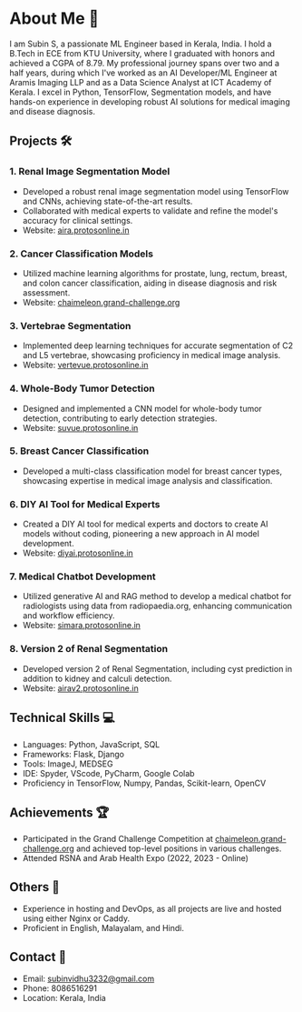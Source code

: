 # About Me 🚀

I am Subin S, a passionate ML Engineer based in Kerala, India. I hold a B.Tech in ECE from KTU University, where I graduated with honors and achieved a CGPA of 8.79. My professional journey spans over two and a half years, during which I've worked as an AI Developer/ML Engineer at Aramis Imaging LLP and as a Data Science Analyst at ICT Academy of Kerala. I excel in Python, TensorFlow, Segmentation models, and have hands-on experience in developing robust AI solutions for medical imaging and disease diagnosis.

## Projects 🛠️

### 1. Renal Image Segmentation Model
- Developed a robust renal image segmentation model using TensorFlow and CNNs, achieving state-of-the-art results.
- Collaborated with medical experts to validate and refine the model's accuracy for clinical settings.
- Website: [aira.protosonline.in](aira.protosonline.in)

### 2. Cancer Classification Models
- Utilized machine learning algorithms for prostate, lung, rectum, breast, and colon cancer classification, aiding in disease diagnosis and risk assessment.
- Website: [chaimeleon.grand-challenge.org](https://chaimeleon.grand-challenge.org)

### 3. Vertebrae Segmentation
- Implemented deep learning techniques for accurate segmentation of C2 and L5 vertebrae, showcasing proficiency in medical image analysis.
- Website: [vertevue.protosonline.in](vertevue.protosonline.in)

### 4. Whole-Body Tumor Detection
- Designed and implemented a CNN model for whole-body tumor detection, contributing to early detection strategies.
- Website: [suvue.protosonline.in](suvue.protosonline.in)

### 5. Breast Cancer Classification
- Developed a multi-class classification model for breast cancer types, showcasing expertise in medical image analysis and classification.

### 6. DIY AI Tool for Medical Experts
- Created a DIY AI tool for medical experts and doctors to create AI models without coding, pioneering a new approach in AI model development.
- Website: [diyai.protosonline.in](diyai.protosonline.in)

### 7. Medical Chatbot Development
- Utilized generative AI and RAG method to develop a medical chatbot for radiologists using data from radiopaedia.org, enhancing communication and workflow efficiency.
- Website: [simara.protosonline.in](simara.protosonline.in)

### 8. Version 2 of Renal Segmentation
- Developed version 2 of Renal Segmentation, including cyst prediction in addition to kidney and calculi detection.
- Website: [airav2.protosonline.in](airav2.protosonline.in)

## Technical Skills 💻

- Languages: Python, JavaScript, SQL
- Frameworks: Flask, Django
- Tools: ImageJ, MEDSEG
- IDE: Spyder, VScode, PyCharm, Google Colab
- Proficiency in TensorFlow, Numpy, Pandas, Scikit-learn, OpenCV

## Achievements 🏆

- Participated in the Grand Challenge Competition at [chaimeleon.grand-challenge.org](https://chaimeleon.grand-challenge.org) and achieved top-level positions in various challenges.
- Attended RSNA and Arab Health Expo (2022, 2023 - Online)

## Others 🌟

- Experience in hosting and DevOps, as all projects are live and hosted using either Nginx or Caddy.
- Proficient in English, Malayalam, and Hindi.

## Contact 📧

- Email: subinvidhu3232@gmail.com
- Phone: 8086516291
- Location: Kerala, India
